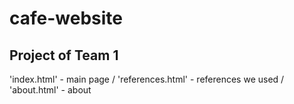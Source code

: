 # cafe-website
## Project of Team 1

'index.html' - main page /
'references.html' - references we used /
'about.html' - about
